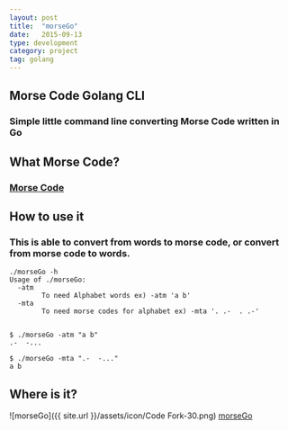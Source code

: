 ```yaml
---
layout: post
title:  "morseGo"
date:   2015-09-13
type: development
category: project
tag: golang 
---
```


## Morse Code Golang CLI

### Simple little command line converting Morse Code written in Go

## What Morse Code?

### [Morse Code](https://en.wikipedia.org/wiki/Morse_code)

## How to use it

### This is able to convert from words to morse code, or convert from morse code to words.
```
./morseGo -h
Usage of ./morseGo:
  -atm
        To need Alphabet words ex) -atm 'a b'
  -mta
        To need morse codes for alphabet ex) -mta '. .-  . .-'


$ ./morseGo -atm "a b"
.-  -...

$ ./morseGo -mta ".-  -..."
a b
```

## Where is it?
![morseGo]({{ site.url }}/assets/icon/Code Fork-30.png) [morseGo](https://github.com/hellworld-io/morseGo)
